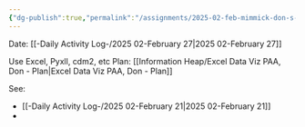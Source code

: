 ```yaml
---
{"dg-publish":true,"permalink":"/assignments/2025-02-feb-mimmick-don-s-excel-data-anlysis/","noteIcon":"","created":"2025-02-27T15:53:12.659-06:00"}
---
```


Date: [[-Daily Activity Log-/2025 02-February 27\|2025 02-February 27]]

Use Excel, Pyxll, cdm2, etc
Plan: [[Information Heap/Excel Data Viz PAA, Don - Plan\|Excel Data Viz PAA, Don - Plan]]

See: 
- [[-Daily Activity Log-/2025 02-February 21\|2025 02-February 21]]
- 